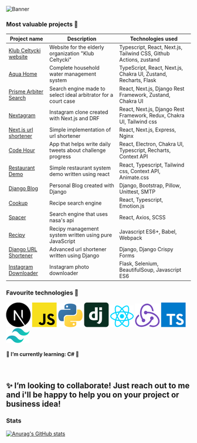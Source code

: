 ![Banner](https://i.imgur.com/yOnLViv.png)
<!--
# Hello! I'm Maciej 👋

I'm a 19 y/o aspiring developer actively looking for internship, junior-level job or project opportunities, currently studying computer science at ZSEL1 Cracow.

### Let's stay in touch ☎:

<img alt="Twitter URL" src="https://img.shields.io/twitter/url?color=%231eacff&label=Twitter&logo=twitter&style=flat-square&url=https%3A%2F%2Ftwitter.com%2Fmaciej_wiatr">
<a href="mailto:maciej.wiatr00@gmail.com?subject=Hello!%20👋"><img align="left" src="https://img.shields.io/badge/e‑mail-D14836.svg?style=for-the-badge&logo=GMail&logoColor=white"/></a>
<a href="https://www.linkedin.com/in/maciej-wiatr/"><img align="left" src="https://img.shields.io/badge/linkedin-0077B5.svg?style=for-the-badge&logo=linkedin&logoColor=white"/></a>
<br/>
-->
### Most valuable projects 📝

| Project name                                                                               | Description                                                    | Technologies used                                                     |
| ------------------------------------------------------------------------------------------ | -------------------------------------------------------------- | --------------------------------------------------------------------- |
| <a href="https://github.com/MaciejWiatr/klub-celtycki">Klub Celtycki website</a>           | Website for the elderly organization "Klub Celtycki"           | Typescript, React, Next.js, Tailwind CSS, Github Actions, zustand     |
| <a href="https://github.com/MaciejWiatr/aquahome">Aqua Home</a>                            | Complete household water management system                     | TypeScript, React, Next.js, Chakra UI, Zustand, Recharts, Flask       |
| <a href="https://github.com/MaciejWiatr/prisme-arbitre-frontend">Prisme Arbiter Search</a> | Search engine made to select ideal arbitrator for a court case | React, Next.js, Django Rest Framework, Zustand, Chakra UI             |
| <a href="https://github.com/MaciejWiatr/Nextagram">Nextagram</a>                           | Instagram clone created with Next.js and DRF                   | React, Next.js, Django Rest Framework, Redux, Chakra UI, Tailwind css |
| <a href="https://github.com/MaciejWiatr/url-shortener-next">Next.js url shortener</a>      | Simple implementation of url shortener                         | React, Next.js, Express, Nginx                                        |
| <a href="https://github.com/MaciejWiatr/code-hour">Code Hour</a>                           | App that helps write daily tweets about challenge progress     | React, Electron, Chakra UI, Typescript, Recharts, Context API         |
| <a href="https://github.com/MaciejWiatr/react-restaurant">Restaurant Demo</a>              | Simple restaurant system demo written using react              | React, Typescript, Tailwind css, Context API, Animate.css             |
| <a href="https://github.com/MaciejWiatr/django-blog">Django Blog</a>                       | Personal Blog created with Django                              | Django, Bootstrap, Pillow, Unittest, SMTP                             |
| <a href="https://github.com/MaciejWiatr/cookup">Cookup</a>                                 | Recipe search engine                                           | React, Typescript, Emotion.js                                         |
| <a href="https://github.com/MaciejWiatr/spacer">Spacer</a>                                 | Search engine that uses nasa's api                             | React, Axios, SCSS                                                    |
| <a href="https://github.com/MaciejWiatr/recipy">Recipy</a>                                 | Recipy management system written using pure JavaScript         | Javascript ES6+, Babel, Webpack                                       |
| <a href="https://github.com/MaciejWiatr/django-url-shortener">Django URL Shortener</a>     | Advanced url shortener written using Django                    | Django, Django Crispy Forms                                           |
| <a href="https://github.com/MaciejWiatr/igdownloader">Instagram Downloader</a>             | Instagram photo downloader                                     | Flask, Selenium, BeautifulSoup, Javascript ES6                        |


### Favourite technologies 💝
![Next](./icons/nextjs-icon.svg)
![Javascript](./icons/javascript.svg)
![Python](./icons/python.svg)
![Django](./icons/django-icon.svg)
![React](./icons/react.svg)
![Redux](./icons/redux.svg)
![Typescript](./icons/typescript-icon.svg)
![Tailwind](./icons/tailwindcss-icon.svg)
#### 🌱 I’m currently learning: C# 🚀

<br />

## ✨ I’m looking to collaborate! Just reach out to me and i'll be happy to help you on your project or business idea!

### Stats

[![Anurag's GitHub stats](https://github-readme-stats.vercel.app/api?username=MaciejWiatr&theme=react)](https://github.com/anuraghazra/github-readme-stats)
<br /><br />
<!--
